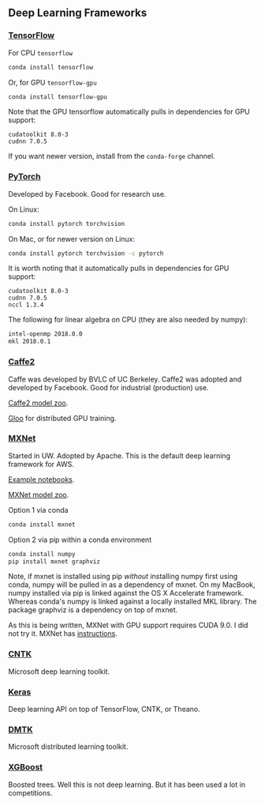 
## Deep Learning Frameworks

### [TensorFlow](https://github.com/tensorflow/tensorflow)

For CPU `tensorflow`

```bash
conda install tensorflow
```

Or, for GPU `tensorflow-gpu`

```bash
conda install tensorflow-gpu
```

Note that the GPU tensorflow automatically pulls in dependencies for GPU support:

```
cudatoolkit 8.0-3
cudnn 7.0.5
```

If you want newer version, install from the `conda-forge` channel.

### [PyTorch](https://github.com/pytorch/pytorch)

Developed by Facebook. Good for research use.

On Linux:

```bash
conda install pytorch torchvision
```

On Mac, or for newer version on Linux:

```bash
conda install pytorch torchvision -c pytorch
```

It is worth noting that it automatically pulls in dependencies for GPU support:

```
cudatoolkit 8.0-3
cudnn 7.0.5
nccl 1.3.4
```

The following for linear algebra on CPU (they are also needed by numpy):

```bash
intel-openmp 2018.0.0
mkl 2018.0.1
```

### [Caffe2](https://github.com/caffe2/caffe2)

Caffe was developed by BVLC of UC Berkeley. Caffe2 was adopted and developed by Facebook. Good for industrial (production) use.

[Caffe2 model zoo](https://caffe2.ai/docs/zoo.html).

[Gloo](https://github.com/facebookincubator/gloo) for distributed GPU training.

### [MXNet](https://github.com/apache/incubator-mxnet)

Started in UW. Adopted by Apache. This is the default deep learning framework for AWS.

[Example notebooks](https://github.com/dmlc/mxnet-notebooks).

[MXNet model zoo](https://mxnet.incubator.apache.org/model_zoo).

Option 1 via conda

```bash
conda install mxnet
```

Option 2 via pip within a conda environment

```bash
conda install numpy
pip install mxnet graphviz
```

Note, if mxnet is installed using pip *without* installing numpy first using conda, numpy will be pulled in as a dependency of mxnet. On my MacBook, numpy installed via pip is linked against the OS X Accelerate framework. Whereas conda's numpy is linked against a locally installed MKL library. The package graphviz is a dependency on top of mxnet.

As this is being written, MXNet with GPU support requires CUDA 9.0. I did not try it. MXNet has [instructions](https://mxnet.apache.org/install/index.html).

### [CNTK](https://github.com/Microsoft/CNTK)

Microsoft deep learning toolkit.

### [Keras](https://github.com/fchollet/keras)

Deep learning API on top of TensorFlow, CNTK, or Theano.

### [DMTK](https://github.com/Microsoft/DMTK)

Microsoft distributed learning toolkit.

### [XGBoost](https://github.com/dmlc/xgboost)

Boosted trees. Well this is not deep learning. But it has been used a lot in competitions.
